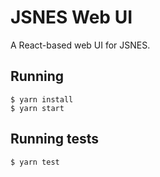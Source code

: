 # JSNES Web UI

A React-based web UI for JSNES.

## Running

    $ yarn install
    $ yarn start

## Running tests

    $ yarn test
